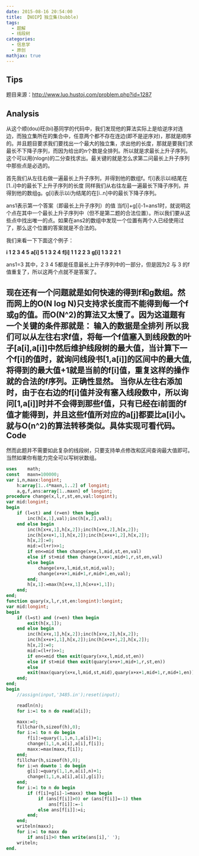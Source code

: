```yaml
---
date: 2015-08-16 20:54:00
title: 【NOIP】独立集(bubble)
tags:
  - 题解
  - 线段树
categories:
  - 信息学
  - 原创
mathjax: true
---
```

Tips
--
题目来源：http://www.luo.hustoj.com/problem.php?id=1287

Analysis
--
从这个顺(dou)旺(bi)基同学的代码中，我们发现他的算法实际上是给逆序对连边，而独立集所在的集合中，任意两个都不存在连边(即不是逆序对)，那就是顺序的。并且题目要求我们要找出一个最大的独立集，求出他的长度，那就是要我们求最长不下降子序列，而因为给出的n个数是全排列。所以就是求最长上升子序列。这个可以用(nlogn)的二分查找求出。最关键的就是怎么求第二问最长上升子序列中那些点是必选的。

首先我们从左往右做一遍最长上升子序列，并得到他的数组f。f[i]表示以i结尾在[1..i]中的最长下上升子序列的长度
同样我们从右往左最一遍最长下降子序列，并得到他的数组g。g[i]表示以i为结尾的在[i..n]中的最长下降子序列。

ans1表示第一个答案（即最长上升子序列）的值
当f[i]+g[i]-1=ans1时，就说明这个点在其中一个最长上升子序列中（但不是第二题的合法位置）。所以我们要从这些点中找出唯一的点。如果在ans2的数组中发现一个位置有两个人已经使用过了，那么这个位置的答案就是不合法的。

我们来看一下下面这个例子：


**i      1  2  3  4  5**
**a[i]  5  1  3  2  4**
**f[i]   1  1  2  2  3**
**g[i]  1  3  2  2  1**

ans1=3
其中，2 3 4 5都是任意最长上升子序列中的一部分，但是因为2 与 3 的f值重复了，所以这两个点就不是答案了。

现在还有一个问题就是如何快速的得到f和g数组。然而网上的O(N log N)只支持求长度而不能得到每一个f或g的值。而O(N^2)的算法又太慢了。因为这道题有一个关键的条件那就是：
	输入的数据是全排列
所以我们可以从左往右求f值，将每一个f值塞入到线段数的叶子[a[i],a[i]]中然后维护线段树的最大值，当计算下一个f[i]的值时，就询问线段书[1,a[i]]的区间中的最大值,将得到的最大值+1就是当前的f[i]值，重复这样的操作就的合法的f序列。正确性显然。
当你从左往右添加时，由于在右边的f[i]值并没有塞入线段数中，所以询问[1,a[i]]时并不会得到那些f值，只有已经在i前面的f值才能得到，并且这些f值所对应的a[j]都要比a[i]小。就与O(n^2)的算法转移类似。具体实现可看代码。
Code
--
然而此题并不需要如此复杂的线段树，只要支持单点修改和区间查询最大值即可。当然如果你有能力完全可以写树状数组。
```pascal
uses	math;
const	maxn=100000;
var	i,n,maxx:longint;
	h:array[1..4*maxn,1..2] of longint;
	a,g,f,ans:array[1..maxn] of longint;
procedure change(x,l,r,st,en,val:longint);
var	mid:longint;
begin
	if (l=st) and (r=en) then begin
		inc(h[x,1],val);inc(h[x,2],val);
	end else begin
		inc(h[x+x,1],h[x,2]);inc(h[x+x,2],h[x,2]);
		inc(h[x+x+1,1],h[x,2]);inc(h[x+x+1,2],h[x,2]);
		h[x,2]:=0;
		mid:=(l+r)>>1;
		if en<=mid then change(x+x,l,mid,st,en,val)
		else if st>mid then change(x+x+1,mid+1,r,st,en,val)
		else begin
			change(x+x,l,mid,st,mid,val);
			change(x+x+1,mid+1,r,mid+1,en,val);
		end;
		h[x,1]:=max(h[x+x,1],h[x+x+1,1]);
	end;
end;
function quary(x,l,r,st,en:longint):longint;
var	mid:longint;
begin
	if (l=st) and (r=en) then begin
		exit(h[x,1]);
	end else begin
		inc(h[x+x,1],h[x,2]);inc(h[x+x,2],h[x,2]);
		inc(h[x+x+1,1],h[x,2]);inc(h[x+x+1,2],h[x,2]);
		h[x,2]:=0;
		mid:=(l+r)>>1;
		if en<=mid then exit(quary(x+x,l,mid,st,en))
		else if st>mid then exit(quary(x+x+1,mid+1,r,st,en))
		else
		exit(max(quary(x+x,l,mid,st,mid),quary(x+x+1,mid+1,r,mid+1,en)));
	end;
end;
begin
	//assign(input,'3485.in');reset(input);

	readln(n);
	for i:=1 to n do read(a[i]);

	maxx:=0;
	fillchar(h,sizeof(h),0);
	for i:=1 to n do begin
		f[i]:=quary(1,1,n,1,a[i])+1;
		change(1,1,n,a[i],a[i],f[i]);
		maxx:=max(maxx,f[i]);
	end;
	fillchar(h,sizeof(h),0);
	for i:=n downto 1 do begin
		g[i]:=quary(1,1,n,a[i],n)+1;
		change(1,1,n,a[i],a[i],g[i]);
	end;
	for i:=1 to n do begin
		if (f[i]+g[i]-1=maxx) then begin
			if (ans[f[i]]>0) or (ans[f[i]]=-1) then 
				ans[f[i]]:=-1 
			else ans[f[i]]:=i;
		end;
	end;
	writeln(maxx);
	for i:=1 to maxx do 
		if ans[i]>0 then write(ans[i],' ');
	writeln;
end.

```